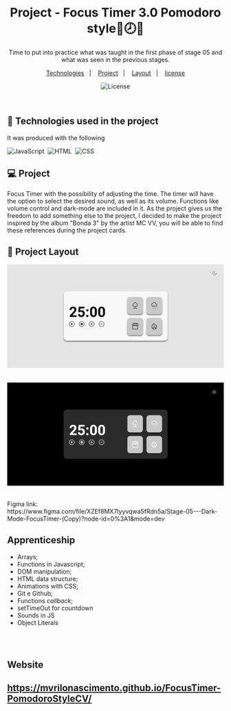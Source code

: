 <h1 align="center"> Project - Focus Timer 3.0 Pomodoro style🌙🕗🌑</h1>

<p align="center">
Time to put into practice what was taught in the first phase of stage 05 and what was seen in the previous stages.

<p align="center">
  <a href="#-Technologies">Technologies</a>&nbsp;&nbsp;&nbsp;|&nbsp;&nbsp;&nbsp;
  <a href="#-Project">Project</a>&nbsp;&nbsp;&nbsp;|&nbsp;&nbsp;&nbsp;
  <a href="#-Layout">Layout</a>&nbsp;&nbsp;&nbsp;|&nbsp;&nbsp;&nbsp;
  <a href="#memo-license">license</a>
</p>

<p align="center">
  <img alt="License" src="https://img.shields.io/static/v1?label=license&message=MIT&color=49AA26&labelColor=000000">
</p>

<br>

## 🚀 Technologies used in the project

It was produced with the following

![JavaScript](https://img.shields.io/badge/-JavaScript-05122A?style=flat&logo=javascript)&nbsp;
![HTML](https://img.shields.io/badge/-HTML-05122A?style=flat&logo=HTML5)&nbsp;
![CSS](https://img.shields.io/badge/-CSS-05122A?style=flat&logo=CSS3&logoColor=1572B6)&nbsp;


## 💻 Project

Focus Timer with the possibility of adjusting the time. The timer will have the option to select the desired sound, as well as its volume. Functions like volume control and dark-mode are included in it. As the project gives us the freedom to add something else to the project, I decided to make the project inspired by the album "Bonda 3" by the artist MC VV, you will be able to find these references during the project cards.

## 🔖 Project Layout

![PRO2-1](./assets/luxmode.png)
<br>
<br>

![PRO2-1](./assets/darkkmode.png)

<br>
 Figma link: 
<br>
https://www.figma.com/file/XZEf8MX7lyyvqwa5fRdn5a/Stage-05---Dark-Mode-FocusTimer-(Copy)?node-id=0%3A1&mode=dev

<br>

## Apprenticeship

- Arrays;
- Functions in Javascript;
- DOM manipulation;
- HTML data structure;
- Animations with CSS;
- Git e Github;
- Functions *callback*;
- setTimeOut for countdown
- Sounds in JS
- Object Literals

<br>
<br>

## Website
https://mvrilonascimento.github.io/FocusTimer-PomodoroStyleCV/
---
